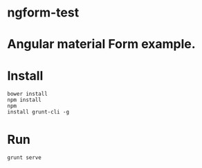 # ngform-test
Angular material Form example.
=======

# Install
<code>bower install</code><br>
<code>npm install</code><br>
<code>npm install grunt-cli -g</code>
# Run
<code>grunt serve</code>
